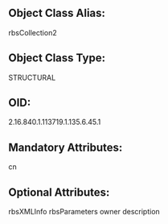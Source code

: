 ## Object Class Alias:
  rbsCollection2

## Object Class Type:
  STRUCTURAL

## OID:
  2.16.840.1.113719.1.135.6.45.1

## Mandatory Attributes:
  cn

## Optional Attributes:
  rbsXMLInfo
  rbsParameters
  owner
  description
